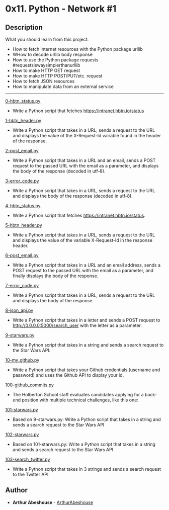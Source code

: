 # 0x11. Python - Network #1

## Description
What you should learn from this project:

* How to fetch internet resources with the Python package urllib
* WHow to decode urllib body response
* How to use the Python package requests #requestsiswaysimplerthanurllib
* How to make HTTP GET request
* How to make HTTP POST/PUT/etc. request
* How to fetch JSON resources
* How to manipulate data from an external service
---

[0-hbtn_status.py](./0-hbtn_status.py)
* Write a Python script that fetches https://intranet.hbtn.io/status

[1-hbtn_header.py](./1-hbtn_header.py)
* Write a Python script that takes in a URL, sends a request to the URL and displays the value of the X-Request-Id variable found in the header of the response.

[2-post_email.py](./2-post_email.py)
* Write a Python script that takes in a URL and an email, sends a POST request to the passed URL with the email as a parameter, and displays the body of the response (decoded in utf-8).

[3-error_code.py](./3-error_code.py)
* Write a Python script that takes in a URL, sends a request to the URL and displays the body of the response (decoded in utf-8).

[4-hbtn_status.py](./4-hbtn_status.py)
* Write a Python script that fetches https://intranet.hbtn.io/status.

[5-hbtn_header.py](./5-hbtn_header.py)
* Write a Python script that takes in a URL, sends a request to the URL and displays the value of the variable X-Request-Id in the response header.

[6-post_email.py](./6-post_email.py)
* Write a Python script that takes in a URL and an email address, sends a POST request to the passed URL with the email as a parameter, and finally displays the body of the response.

[7-error_code.py](./7-error_code.py)
* Write a Python script that takes in a URL, sends a request to the URL and displays the body of the response.

[8-json_api.py](./8-json_api.py)
* Write a Python script that takes in a letter and sends a POST request to http://0.0.0.0:5000/search_user with the letter as a parameter.

[9-starwars.py](./9-starwars.py)
* Write a Python script that takes in a string and sends a search request to the Star Wars API.

[10-my_github.py](./10-my_github.py)
* Write a Python script that takes your Github credentials (username and password) and uses the Github API to display your id.

[100-github_commits.py](./100-github_commits.py)
* The Holberton School staff evaluates candidates applying for a back-end position with multiple technical challenges, like this one:

[101-starwars.py](./101-starwars.py)
* Based on 9-starwars.py:
Write a Python script that takes in a string and sends a search request to the Star Wars API

[102-starwars.py](./102-starwars.py)
* Based on 101-starwars.py:
Write a Python script that takes in a string and sends a search request to the Star Wars API

[103-search_twitter.py](./103-search_twitter.py)
* Write a Python script that takes in 3 strings and sends a search request to the Twitter API

## Author
* **Arthur Abeshouse** - [ArthurAbeshouse](https://github.com/ArthurAbeshouse)